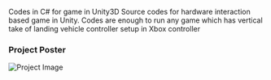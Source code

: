 Codes in C# for game in Unity3D 
Source codes for hardware interaction based game in Unity. 
Codes are enough to run any game which has vertical take of landing vehicle controller setup in Xbox controller 

### Project Poster

![Project Image](https://user-images.githubusercontent.com/46696280/206192091-d85e32ac-bd59-496c-9bcb-62376e9c213d.png)
